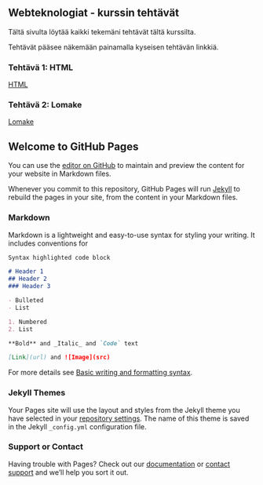 ## Webteknologiat - kurssin tehtävät

Tältä sivulta löytää kaikki tekemäni tehtävät tältä kurssilta.

Tehtävät pääsee näkemään painamalla kyseisen tehtävän linkkiä.

### Tehtävä 1: HTML

[HTML](https://github.com/Hekedi666/Hekedi666.github.io/blob/f72149be027488a0041bcc6bf7c7f2664ae2f4b4/tehtava_1.html)

### Tehtävä 2: Lomake

[Lomake](https://github.com/Hekedi666/Hekedi666.github.io/blob/3119c7f40c2663c4770a1d4a15d55d414fddff66/lomake.html)


































## Welcome to GitHub Pages

You can use the [editor on GitHub](https://github.com/Hekedi666/Webteknologiat/edit/main/README.md) to maintain and preview the content for your website in Markdown files.

Whenever you commit to this repository, GitHub Pages will run [Jekyll](https://jekyllrb.com/) to rebuild the pages in your site, from the content in your Markdown files.

### Markdown

Markdown is a lightweight and easy-to-use syntax for styling your writing. It includes conventions for

```markdown
Syntax highlighted code block

# Header 1
## Header 2
### Header 3

- Bulleted
- List

1. Numbered
2. List

**Bold** and _Italic_ and `Code` text

[Link](url) and ![Image](src)
```

For more details see [Basic writing and formatting syntax](https://docs.github.com/en/github/writing-on-github/getting-started-with-writing-and-formatting-on-github/basic-writing-and-formatting-syntax).

### Jekyll Themes

Your Pages site will use the layout and styles from the Jekyll theme you have selected in your [repository settings](https://github.com/Hekedi666/Webteknologiat/settings/pages). The name of this theme is saved in the Jekyll `_config.yml` configuration file.

### Support or Contact

Having trouble with Pages? Check out our [documentation](https://docs.github.com/categories/github-pages-basics/) or [contact support](https://support.github.com/contact) and we’ll help you sort it out.
